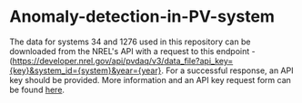 # Anomaly-detection-in-PV-system
The data for systems 34 and 1276 used in this repository can be downloaded from the NREL's API with a request to this endpoint - (https://developer.nrel.gov/api/pvdaq/v3/data_file?api_key={key}&system_id={system}&year={year}. For a successful response, an API key should be provided. More information and an API key request form can be found [here](https://developer.nrel.gov/).  
